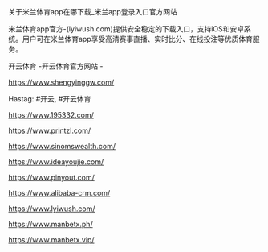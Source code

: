 关于米兰体育app在哪下载_米兰app登录入口官方网站

米兰体育app官方-(lyiwush.com)提供安全稳定的下载入口，支持iOS和安卓系统。用户可在米兰体育app享受高清赛事直播、实时比分、在线投注等优质体育服务。

开云体育 -开云体育官方网站 -

https://www.shengyinggw.com/

Hastag: #开云, #开云体育

https://www.195332.com/

https://www.printzl.com/

https://www.sinomswealth.com/

https://www.ideayoujie.com/

https://www.pinyout.com/

https://www.alibaba-crm.com/

https://www.lyiwush.com/

https://www.manbetx.ph/

https://www.manbetx.vip/
